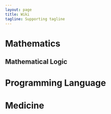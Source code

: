 ```yaml
---
layout: page
title: Wiki
tagline: Supporting tagline
---
```



# Mathematics

## Mathematical Logic




# Programming Language

# Medicine 



